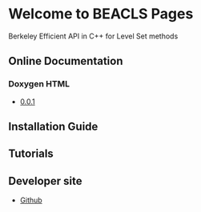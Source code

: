 # Welcome to BEACLS Pages

Berkeley Efficient API in C++ for Level Set methods

## Online Documentation

### Doxygen HTML

- [0.0.1](0.0.1/)

## Installation Guide

## Tutorials

## Developer site

- [Github](https://github.com/HJReachability/beacls/)
